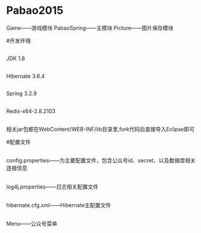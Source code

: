 # Pabao2015
Game——游戏模块
PabaoSpring——主模块
Picture——图片保存模块

#开发环境
##
JDK 1.8
##
Hibernate 3.6.4
##
Spring 3.2.9
##
Redis-x64-2.8.2103
##
相关jar包都在WebContent/WEB-INF/lib目录里,fork代码后直接导入Eclipse即可

#配置文件
##
config.properties——为主要配置文件，包含公众号id、secret、以及数据库相关连接信息
##
log4j.properties——日志相关配置文件
##
hibernate.cfg.xml——Hibernate主配置文件
##
Menu——公众号菜单


